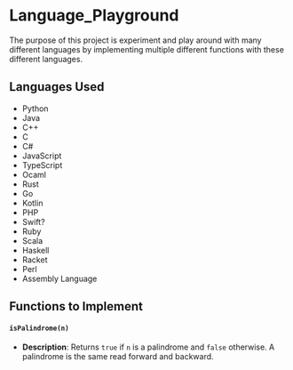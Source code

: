 # Language_Playground
The purpose of this project is experiment and play around with many different languages by implementing multiple different functions with these different languages.

## Languages Used
- Python
- Java
- C++
- C
- C#
- JavaScript
- TypeScript
- Ocaml
- Rust
- Go
- Kotlin
- PHP
- Swift?
- Ruby
- Scala
- Haskell
- Racket
- Perl
- Assembly Language

## Functions to Implement
#### `isPalindrome(n)`
- **Description**: Returns `true` if `n` is a palindrome and `false` otherwise. A palindrome is the same read forward and backward.
